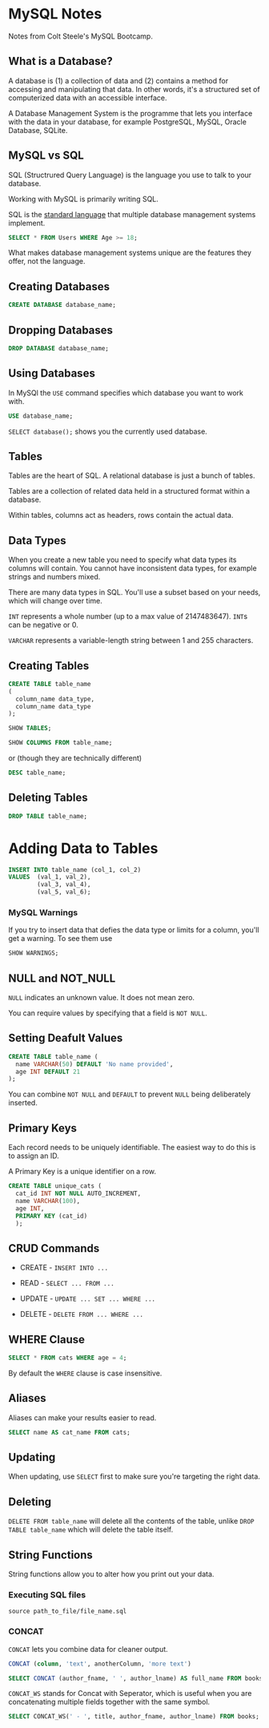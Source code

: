 # MySQL Notes

Notes from Colt Steele's MySQL Bootcamp.

## What is a Database?

A database is (1) a collection of data and (2) contains a method for accessing and manipulating that data. In other words, it's a structured set of computerized data with an accessible interface.

A Database Management System is the programme that lets you interface with the data in your database, for example PostgreSQL, MySQL, Oracle Database, SQLite.

## MySQL vs SQL

SQL (Structrured Query Language) is the language you use to talk to your database.

Working with MySQL is primarily writing SQL.

SQL is the [standard language](https://www.iso.org/standard/63555.html) that multiple database management systems implement.

```SQL
SELECT * FROM Users WHERE Age >= 18;
```

What makes database management systems unique are the features they offer, not the language.

## Creating Databases

```SQL
CREATE DATABASE database_name;
```

## Dropping Databases

```SQL
DROP DATABASE database_name;
```

## Using Databases

In MySQl the `USE` command specifies which database you want to work with.

```SQL
USE database_name;
```

`SELECT database();` shows you the currently used database.

## Tables

Tables are the heart of SQL. A relational database is just a bunch of tables.

Tables are a collection of related data held in a structured format within a database.

Within tables, columns act as headers, rows contain the actual data.

## Data Types

When you create a new table you need to specify what data types its columns will contain. You cannot have inconsistent data types, for example strings and numbers mixed.

There are many data types in SQL. You'll use a subset based on your needs, which will change over time.

`INT` represents a whole number (up to a max value of 2147483647). `INT`s can be negative or 0.

`VARCHAR` represents a variable-length string between 1 and 255 characters.

## Creating Tables

```SQL
CREATE TABLE table_name
(
  column_name data_type,
  column_name data_type
);
```

```SQL
SHOW TABLES;
```

```SQL
SHOW COLUMNS FROM table_name;
```

or (though they are technically different)

```SQL
DESC table_name;
```

## Deleting Tables

```SQL
DROP TABLE table_name;
```

# Adding Data to Tables

```SQL
INSERT INTO table_name (col_1, col_2)
VALUES  (val_1, val_2),
        (val_3, val_4),
        (val_5, val_6);
```

### MySQL Warnings

If you try to insert data that defies the data type or limits for a column, you'll get a warning. To see them use

```SQL
SHOW WARNINGS;
```

## NULL and NOT_NULL

`NULL` indicates an unknown value. It does not mean zero.

You can require values by specifying that a field is `NOT NULL`.

## Setting Deafult Values

```SQL
CREATE TABLE table_name (
  name VARCHAR(50) DEFAULT 'No name provided',
  age INT DEFAULT 21
);
```

You can combine `NOT NULL` and `DEFAULT` to prevent `NULL` being deliberately inserted.

## Primary Keys

Each record needs to be uniquely identifiable. The easiest way to do this is to assign an ID.

A Primary Key is a unique identifier on a row.

```SQL
CREATE TABLE unique_cats (
  cat_id INT NOT NULL AUTO_INCREMENT,
  name VARCHAR(100),
  age INT,
  PRIMARY KEY (cat_id)
  );
```

## CRUD Commands

- CREATE - `INSERT INTO ...`

- READ - `SELECT ... FROM ...`

- UPDATE - `UPDATE ... SET ... WHERE ...`

- DELETE - `DELETE FROM ... WHERE ...`

## WHERE Clause

```SQL
SELECT * FROM cats WHERE age = 4;
```

By default the `WHERE` clause is case insensitive.

## Aliases

Aliases can make your results easier to read.

```SQL
SELECT name AS cat_name FROM cats;
```

## Updating

When updating, use `SELECT` first to make sure you're targeting the right data.

## Deleting

`DELETE FROM table_name` will delete all the contents of the table, unlike `DROP TABLE table_name` which will delete the table itself.

## String Functions

String functions allow you to alter how you print out your data.

### Executing SQL files

`source path_to_file/file_name.sql`

### CONCAT

`CONCAT` lets you combine data for cleaner output.

```sql
CONCAT (column, 'text', anotherColumn, 'more text')

SELECT CONCAT (author_fname, ' ', author_lname) AS full_name FROM books;
```

`CONCAT_WS` stands for Concat with Seperator, which is useful when you are concatenating multiple fields together with the same symbol.

```sql
SELECT CONCAT_WS(' - ', title, author_fname, author_lname) FROM books;
```